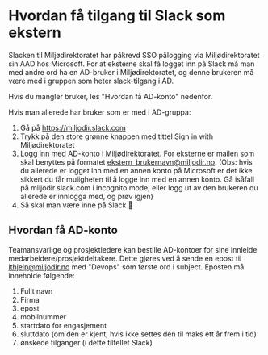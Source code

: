 # Hvordan få tilgang til Slack som ekstern

Slacken til Miljødirektoratet har påkrevd SSO pålogging via Miljødirektoratet sin AAD hos Microsoft. For at eksterne skal få logget inn på Slack må man med andre ord ha en AD-bruker i Miljødirektoratet, og denne brukeren må være med i gruppen som heter slack-tilgang i AD.

Hvis du mangler bruker, les "Hvordan få AD-konto" nedenfor.

Hvis man allerede har bruker som er med i AD-gruppa:
1. Gå på https://miljodir.slack.com
2. Trykk på den store grønne knappen med tittel Sign in with Miljødirektoratet
3. Logg inn med AD-konto i Miljødirektoratet. For eksterne er mailen som skal benyttes på formatet ekstern_brukernavn@miljodir.no. (Obs: hvis du allerede er logget inn med en annen konto på Microsoft er det ikke sikkert du får muligheten til å logge inn med en annen konto. Gå isåfall på miljodir.slack.com i incognito mode, eller logg ut av den brukeren du allerede er innlogga med, og prøv igjen)
4. Så skal man være inne på Slack :tada:

<h2>Hvordan få AD-konto</h2>

Teamansvarlige og prosjektledere kan bestille AD-kontoer for sine innleide medarbeidere/prosjektdeltakere. Dette gjøres ved å sende en epost til ithjelp@miljodir.no med "Devops" som første ord i subject. Eposten må inneholde følgende:
1. Fullt navn
2. Firma
3. epost
4. mobilnummer
5. startdato for engasjement
6. sluttdato (om den er kjent, hvis ikke settes den til maks ett år frem i tid)
7. ønskede tilganger (i dette tilfellet Slack)

